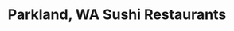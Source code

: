 ---
layout: city
title: Parkland, WA Sushi Restaurants
permalink: /washington/parkland/
stateAbbr: WA
stateName: Washington
cityName: Parkland

---